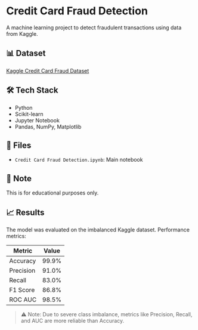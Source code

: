 # Credit Card Fraud Detection

A machine learning project to detect fraudulent transactions using data from Kaggle.

## 📊 Dataset
[Kaggle Credit Card Fraud Dataset](https://www.kaggle.com/mlg-ulb/creditcardfraud)

## 🛠️ Tech Stack
- Python
- Scikit-learn
- Jupyter Notebook
- Pandas, NumPy, Matplotlib

## 📁 Files
- `Credit Card Fraud Detection.ipynb`: Main notebook

## 📌 Note
This is for educational purposes only.

## 📈 Results

The model was evaluated on the imbalanced Kaggle dataset. Performance metrics:

| Metric           | Value       |
|------------------|-------------|
| Accuracy         | 99.9%       |
| Precision        | 91.0%       |
| Recall           | 83.0%       |
| F1 Score         | 86.8%       |
| ROC AUC          | 98.5%       |

> ⚠️ Note: Due to severe class imbalance, metrics like Precision, Recall, and AUC are more reliable than Accuracy.
